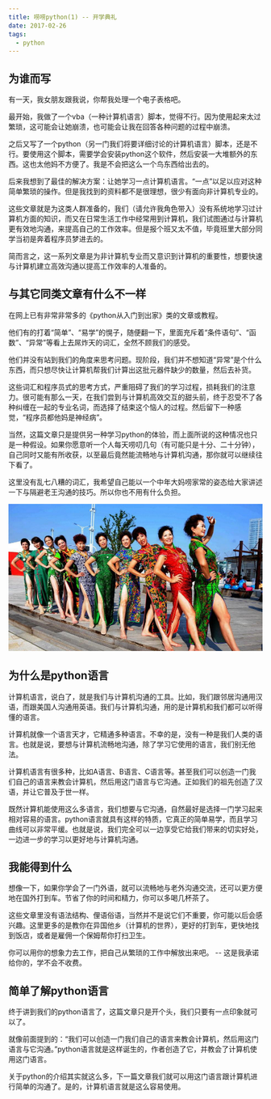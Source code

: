 ```yaml
---
title: 唠唠python(1) -- 开学典礼
date: 2017-02-26
tags:
  - python
---
```


## 为谁而写

有一天，我女朋友跟我说，你帮我处理一个电子表格吧。

最开始，我做了一个vba（一种计算机语言）脚本，觉得不行。因为使用起来太过繁琐，这可能会让她崩溃，也可能会让我在回答各种问题的过程中崩溃。

之后又写了一个python（另一门我们将要详细讨论的计算机语言）脚本，还是不行。要使用这个脚本，需要学会安装python这个软件，然后安装一大堆额外的东西。这也太他妈不方便了。我是不会把这么一个鸟东西给出去的。

后来我想到了最佳的解决方案：让她学习一点计算机语言。“一点”以足以应对这种简单繁琐的操作。但是我找到的资料都不是很理想，很少有面向非计算机专业的。

这些文章就是为这类人群准备的，我们（请允许我角色带入）没有系统地学习过计算机方面的知识，而又在日常生活工作中经常用到计算机，我们试图通过与计算机更有效地沟通，来提高自己的工作效率。但是报个班又太不值，毕竟班里大部分同学当初是奔着程序员梦进去的。

简而言之，这一系列文章是为非计算机专业而又意识到计算机的重要性，想要快速与计算机建立高效沟通以提高工作效率的人准备的。

## 与其它同类文章有什么不一样

在网上已有非常非常多的《python从入门到出家》类的文章或教程。

他们有的打着“简单”、“易学”的愰子，随便翻一下，里面充斥着“条件语句”、“函数”、“异常”等看上去屌炸天的词汇，全然不顾我们的感受。

他们并没有站到我们的角度来思考问题。现阶段，我们并不想知道“异常”是个什么东西，而只想尽快让计算机帮我们计算出这批元器件缺少的数量，然后去补货。

这些词汇和程序员式的思考方式，严重阻碍了我们的学习过程，损耗我们的注意力。很可能有那么一天，在我们尝到与计算机高效交互的甜头前，终于忍受不了各种纠缠在一起的专业名词，而选择了结束这个恼人的过程。然后留下一种感觉，“程序员都他妈是神经病”。

当然，这篇文章只是提供另一种学习python的体验，而上面所说的这种情况也只是一种假设。如果你愿意听一个人每天唠叨几句（有可能只是十分、二十分钟），自己同时又能有所收获，以至最后竟然能流畅地与计算机沟通，那你就可以继续往下看了。

这里没有乱七八糟的词汇，我希望自己能以一个中年大妈唠家常的姿态给大家讲述一下与隔避老王沟通的技巧。所以你也不用有什么负担。

![我是中年大妈，不要有压力](/public/img/dama.jpg)

## 为什么是python语言

计算机语言，说白了，就是我们与计算机沟通的工具。比如，我们跟邻居沟通用汉语，而跟美国人沟通用英语。我们与计算机沟通，用的是计算机和我们都可以听得懂的语言。

计算机就像一个语言天才，它精通多种语言。不幸的是，没有一种是我们人类的语言。也就是说，要想与计算机流畅地沟通，除了学习它使用的语言，我们别无他法。

计算机语言有很多种，比如A语言、B语言、C语言等。甚至我们可以创造一门我们自己的语言来教会计算机，然后用这门语言与它沟通。正如我们的祖先创造了汉语，并让它普及于世一样。

既然计算机能使用这么多语言，我们想要与它沟通，自然最好是选择一门学习起来相对容易的语言。python语言就具有这样的特质，它真正的简单易学，而且学习曲线可以非常平缓。也就是说，我们完全可以一边享受它给我们带来的切实好处，一边进一步的学习以更好地与计算机沟通。

## 我能得到什么

想像一下，如果你学会了一门外语，就可以流畅地与老外沟通交流，还可以更方便地在国外打到车。节省了你的时间和精力，你可以多喝几杯茶了。

这些文章里没有语法结构、俚语俗语，当然并不是说它们不重要，你可能以后会感兴趣。这里更多的是教你在异国他乡（计算机的世界），更好的打到车，更快地找到饭店，或者是雇佣一个保姆帮你打扫卫生。

你可以用你的想象力去工作，把自己从繁琐的工作中解放出来吧。 -- 这是我承诺给你的，学不会不收费。

## 简单了解python语言

终于讲到我们的python语言了，这篇文章只是开个头，我们只要有一点印象就可以了。

就像前面提到的：“我们可以创造一门我们自己的语言来教会计算机，然后用这门语言与它沟通。”python语言就是这样诞生的，作者创造了它，并教会了计算机使用这门语言。

关于python的介绍其实就这么多，下一篇文章我们就可以用这门语言跟计算机进行简单的沟通了。是的，计算机语言就是这么容易使用。
